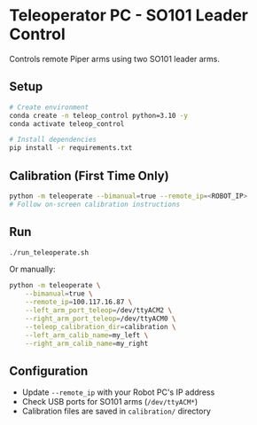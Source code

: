 # Teleoperator PC - SO101 Leader Control

Controls remote Piper arms using two SO101 leader arms.

## Setup

```bash
# Create environment
conda create -n teleop_control python=3.10 -y
conda activate teleop_control

# Install dependencies
pip install -r requirements.txt
```

## Calibration (First Time Only)

```bash
python -m teleoperate --bimanual=true --remote_ip=<ROBOT_IP>
# Follow on-screen calibration instructions
```

## Run

```bash
./run_teleoperate.sh
```

Or manually:
```bash
python -m teleoperate \
    --bimanual=true \
    --remote_ip=100.117.16.87 \
    --left_arm_port_teleop=/dev/ttyACM2 \
    --right_arm_port_teleop=/dev/ttyACM0 \
    --teleop_calibration_dir=calibration \
    --left_arm_calib_name=my_left \
    --right_arm_calib_name=my_right
```

## Configuration
- Update `--remote_ip` with your Robot PC's IP address
- Check USB ports for SO101 arms (`/dev/ttyACM*`)
- Calibration files are saved in `calibration/` directory
